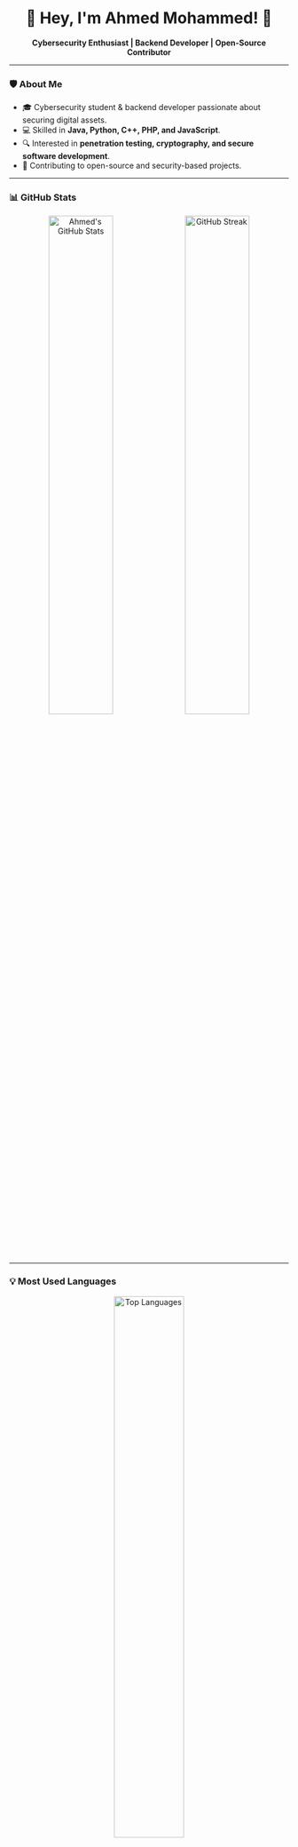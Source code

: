 <h1 align="center">👋 Hey, I'm Ahmed Mohammed! 🔐</h1>

<p align="center">
  <b>Cybersecurity Enthusiast | Backend Developer | Open-Source Contributor</b>  
</p>

---

### 🛡️ **About Me**
- 🎓 Cybersecurity student & backend developer passionate about securing digital assets.
- 💻 Skilled in **Java, Python, C++, PHP, and JavaScript**.
- 🔍 Interested in **penetration testing, cryptography, and secure software development**.
- 🚀 Contributing to open-source and security-based projects.

---

### 📊 **GitHub Stats**
<p align="center">
  <img src="https://github-readme-stats.vercel.app/api?username=ahmedmohammed&show_icons=true&theme=radical&hide_border=true" width="48%" alt="Ahmed's GitHub Stats"/>
  <img src="https://streak-stats.demolab.com/?user=ahmedmohammed&theme=radical&hide_border=true" width="48%" alt="GitHub Streak"/>
</p>

---

### 💡 **Most Used Languages**
<p align="center">
  <img src="https://github-readme-stats.vercel.app/api/top-langs/?username=ahmedmohammed&layout=compact&langs_count=8&theme=radical&hide_border=true" width="50%" alt="Top Languages"/>
</p>

---

### 🚀 **GitHub Activity Graph**
<p align="center">
  <img src="https://github-readme-activity-graph.vercel.app/graph?username=ahmedmohammed&theme=dracula&hide_border=true" width="95%"/>
</p>

---

### 🛠 **Tech & Tools**
<p align="center">
  <img src="https://img.shields.io/badge/Java-ED8B00?style=for-the-badge&logo=java&logoColor=white"/>
  <img src="https://img.shields.io/badge/Python-3776AB?style=for-the-badge&logo=python&logoColor=white"/>
  <img src="https://img.shields.io/badge/C++-00599C?style=for-the-badge&logo=cplusplus&logoColor=white"/>
  <img src="https://img.shields.io/badge/C-00599C?style=for-the-badge&logo=c&logoColor=white"/>
  <img src="https://img.shields.io/badge/PHP-777BB4?style=for-the-badge&logo=php&logoColor=white"/>
  <img src="https://img.shields.io/badge/JavaScript-F7DF1E?style=for-the-badge&logo=javascript&logoColor=black"/>
</p>

---

### 🔐 **Cybersecurity Skills**
- 🕵️ Penetration Testing  
- 🔑 Cryptography  
- 🖥️ Secure Software Development  
- 📜 Digital Forensics  

---

### 📫 **Connect With Me**
<p align="center">
  <a href="https://www.linkedin.com/in/ahmedmohammed">
    <img src="https://img.shields.io/badge/LinkedIn-0A66C2?style=for-the-badge&logo=linkedin&logoColor=white"/>
  </a>
  <a href="https://github.com/ahmedmohammed">
    <img src="https://img.shields.io/badge/GitHub-181717?style=for-the-badge&logo=github&logoColor=white"/>
  </a>
  <a href="https://tryhackme.com/p/ahmedmohammed">
    <img src="https://img.shields.io/badge/TryHackMe-212C42?style=for-the-badge&logo=tryhackme&logoColor=red"/>
  </a>
</p>

---
